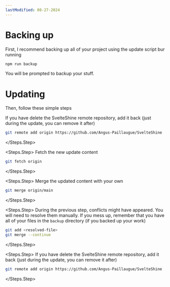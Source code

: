 ```yaml
---
lastModified: 08-27-2024
---
```


<script>
  import { Steps, Note } from "$lib/components"
</script>

<Note type="warning">


</Note>

# Backing up

First, I recommend backing up all of your project using the update script bur running

```bash no-line-numbers
npm run backup
```

You will be prompted to backup your stuff.


# Updating

Then, follow these simple steps

<Steps>
<Steps.Step>
If you have delete the SvelteShine remote repository, add it back (just during the update, you can remove it after)

```bash no-line-numbers
git remote add origin https://github.com/Angus-Paillaugue/SvelteShine
```
</Steps.Step>

<Steps.Step>
Fetch the new update content

```bash no-line-numbers
git fetch origin
```
</Steps.Step>

<Steps.Step>
Merge the updated content with your own

```bash no-line-numbers
git merge origin/main
```
</Steps.Step>

<Steps.Step>
During the previous step, conflicts might have appeared. You will need to resolve them manually. If you mess up, remember that you have all of your files in the `backup` directory (if you backed up your work)

```bash no-line-numbers
git add <resolved-file>
git merge --continue
```
</Steps.Step>

<Steps.Step>
If you have delete the SvelteShine remote repository, add it back (just during the update, you can remove it after)

```bash no-line-numbers
git remote add origin https://github.com/Angus-Paillaugue/SvelteShine
```
</Steps.Step>
</Steps>
